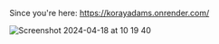Since you're here: https://korayadams.onrender.com/




![Screenshot 2024-04-18 at 10 19 40](https://github.com/koray7/3DPortfolio/assets/92408864/412123d7-0acb-467e-8464-e1e3c8843b70)
